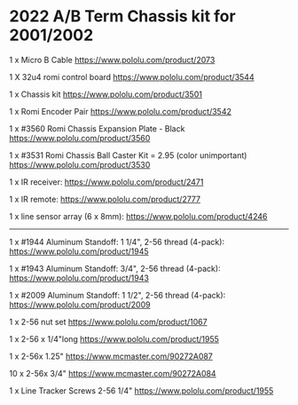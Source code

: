 # 2022 A/B Term Chassis kit for 2001/2002
  1 x Micro B Cable https://www.pololu.com/product/2073
 
  1 X 32u4 romi control board https://www.pololu.com/product/3544

  1 x Chassis kit https://www.pololu.com/product/3501
   
  1 x Romi Encoder Pair https://www.pololu.com/product/3542

  1 x #3560 Romi Chassis Expansion Plate - Black https://www.pololu.com/product/3560
  
  1 x #3531 Romi Chassis Ball Caster Kit = 2.95 (color unimportant) https://www.pololu.com/product/3530
  
  1 x IR receiver: https://www.pololu.com/product/2471 

  1 x IR remote: https://www.pololu.com/product/2777
  
  1 x line sensor array (6 x 8mm): https://www.pololu.com/product/4246
  
---

  1 x #1944 Aluminum Standoff: 1 1/4", 2-56 thread (4-pack): https://www.pololu.com/product/1945
  
  1 x #1943 Aluminum Standoff: 3/4", 2-56 thread (4-pack): https://www.pololu.com/product/1943

  1 x #2009 Aluminum Standoff: 1 1/2", 2-56 thread (4-pack): https://www.pololu.com/product/2009
  
  1 x 2-56 nut set https://www.pololu.com/product/1067
  
  1 x 2-56 x 1/4"long https://www.pololu.com/product/1955   
  
  1 x 2-56x 1.25" https://www.mcmaster.com/90272A087
  
  10 x 2-56x 3/4" https://www.mcmaster.com/90272A084
  
  1 x Line Tracker Screws 2-56 1/4" https://www.pololu.com/product/1955
